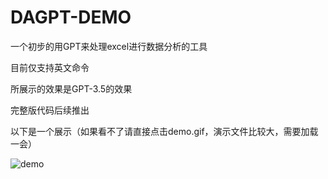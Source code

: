 # DAGPT-DEMO

一个初步的用GPT来处理excel进行数据分析的工具

目前仅支持英文命令

所展示的效果是GPT-3.5的效果

完整版代码后续推出

以下是一个展示（如果看不了请直接点击demo.gif，演示文件比较大，需要加载一会）

![demo](./demo.gif)





